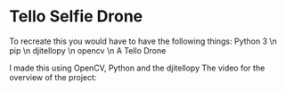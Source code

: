 # Tello Selfie Drone

To recreate this you would have to have the following things:
Python 3
\n
pip
\n
djitellopy
\n
opencv
\n
A Tello Drone

I made this using OpenCV, Python and the djitellopy
The video for the overview of the project:
